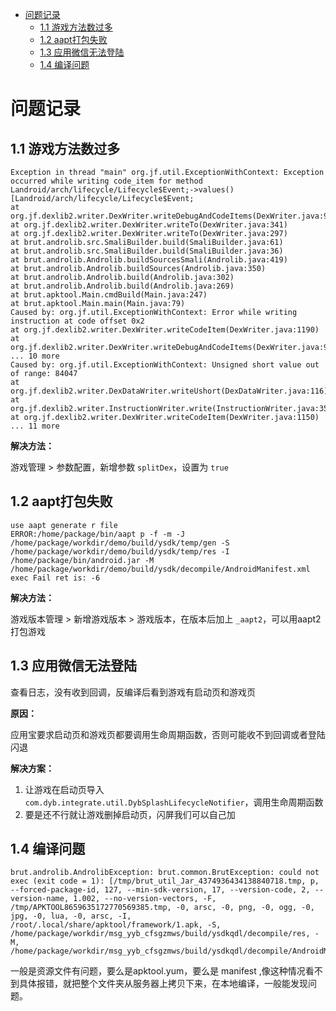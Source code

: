 - [问题记录](#%e9%97%ae%e9%a2%98%e8%ae%b0%e5%bd%95)
  - [1.1 游戏方法数过多](#11-%e6%b8%b8%e6%88%8f%e6%96%b9%e6%b3%95%e6%95%b0%e8%bf%87%e5%a4%9a)
  - [1.2 aapt打包失败](#12-aapt%e6%89%93%e5%8c%85%e5%a4%b1%e8%b4%a5)
  - [1.3 应用微信无法登陆](#13-%e5%ba%94%e7%94%a8%e5%be%ae%e4%bf%a1%e6%97%a0%e6%b3%95%e7%99%bb%e9%99%86)
  - [1.4 编译问题](#14-%e7%bc%96%e8%af%91%e9%97%ae%e9%a2%98)

# 问题记录

## 1.1 游戏方法数过多

```
Exception in thread "main" org.jf.util.ExceptionWithContext: Exception occurred while writing code_item for method Landroid/arch/lifecycle/Lifecycle$Event;->values()[Landroid/arch/lifecycle/Lifecycle$Event;
at org.jf.dexlib2.writer.DexWriter.writeDebugAndCodeItems(DexWriter.java:917)
at org.jf.dexlib2.writer.DexWriter.writeTo(DexWriter.java:341)
at org.jf.dexlib2.writer.DexWriter.writeTo(DexWriter.java:297)
at brut.androlib.src.SmaliBuilder.build(SmaliBuilder.java:61)
at brut.androlib.src.SmaliBuilder.build(SmaliBuilder.java:36)
at brut.androlib.Androlib.buildSourcesSmali(Androlib.java:419)
at brut.androlib.Androlib.buildSources(Androlib.java:350)
at brut.androlib.Androlib.build(Androlib.java:302)
at brut.androlib.Androlib.build(Androlib.java:269)
at brut.apktool.Main.cmdBuild(Main.java:247)
at brut.apktool.Main.main(Main.java:79)
Caused by: org.jf.util.ExceptionWithContext: Error while writing instruction at code offset 0x2
at org.jf.dexlib2.writer.DexWriter.writeCodeItem(DexWriter.java:1190)
at org.jf.dexlib2.writer.DexWriter.writeDebugAndCodeItems(DexWriter.java:913)
... 10 more
Caused by: org.jf.util.ExceptionWithContext: Unsigned short value out of range: 84047
at org.jf.dexlib2.writer.DexDataWriter.writeUshort(DexDataWriter.java:116)
at org.jf.dexlib2.writer.InstructionWriter.write(InstructionWriter.java:356)
at org.jf.dexlib2.writer.DexWriter.writeCodeItem(DexWriter.java:1150)
... 11 more
```

**解决方法：**

游戏管理 > 参数配置，新增参数 `splitDex`，设置为 `true`

## 1.2 aapt打包失败

```
use aapt generate r file
ERROR:/home/package/bin/aapt p -f -m -J /home/package/workdir/demo/build/ysdk/temp/gen -S /home/package/workdir/demo/build/ysdk/temp/res -I /home/package/bin/android.jar -M /home/package/workdir/demo/build/ysdk/decompile/AndroidManifest.xml exec Fail ret is: -6
```

**解决方法：**

游戏版本管理 > 新增游戏版本 > 游戏版本，在版本后加上 `_aapt2`，可以用aapt2打包游戏

## 1.3 应用微信无法登陆

查看日志，没有收到回调，反编译后看到游戏有启动页和游戏页

**原因：**

应用宝要求启动页和游戏页都要调用生命周期函数，否则可能收不到回调或者登陆闪退

**解决方案：**

1. 让游戏在启动页导入 `com.dyb.integrate.util.DybSplashLifecycleNotifier`，调用生命周期函数
2. 要是还不行就让游戏删掉启动页，闪屏我们可以自己加

## 1.4 编译问题

```
brut.androlib.AndrolibException: brut.common.BrutException: could not exec (exit code = 1): [/tmp/brut_util_Jar_4374936434138840718.tmp, p, --forced-package-id, 127, --min-sdk-version, 17, --version-code, 2, --version-name, 1.002, --no-version-vectors, -F, /tmp/APKTOOL8659635172770569385.tmp, -0, arsc, -0, png, -0, ogg, -0, jpg, -0, lua, -0, arsc, -I, /root/.local/share/apktool/framework/1.apk, -S, /home/package/workdir/msg_yyb_cfsgzmws/build/ysdkqdl/decompile/res, -M, /home/package/workdir/msg_yyb_cfsgzmws/build/ysdkqdl/decompile/AndroidManifest.xml]
```

一般是资源文件有问题，要么是apktool.yum，要么是 manifest ,像这种情况看不到具体报错，就把整个文件夹从服务器上拷贝下来，在本地编译，一般能发现问题。